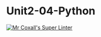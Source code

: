 # Unit2-04-Python
[![Mr Coxall's Super Linter](https://github.com/ICS3U-Programming-NolanS/Unit2-04-Python/workflows/Mr%20Coxall's%20Super%20Linter/badge.svg)](https://github.com/ICS3U-Programming-NolanS/Unit2-04-Python/actions/)

